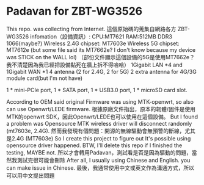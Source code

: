 # Padavan for ZBT-WG3526

This repo. was collecting from Internet.
這個原始碼的蒐集自網路各方
ZBT-WG3526 infomation（設備資訊）:
CPU:MT7621
RAM:512MB DDR3 1066(maybe?)
Wireless 2.4G chipset: MT7603e
Wireless 5G   chipset: MT7612e
(but some file said its MT7662e? I don't know because my device was STICK on the WALL lol)
（部份文件顯示這個設備的5G是使用MT7662e？我不清楚因為我已經把設備黏死在牆上拆不得哈哈）
1Gigabit LAN *4 and 1Gigabit WAN *1
4 antenna (2 for 2.4G, 2 for 5G)
2 extra antenna for 4G/3G module card(but I'm not have)

1 * mini-PCIe port,
1 * SATA port,
1 * USB3.0 port,
1 * microSD card slot.

According to OEM said original Firmware was using MTK-openwrt, so also can use Openwrt/LEDE firmware.
根據原廠文件指出，原本的韌體/固件是使用MTK的openwrt SDK，因此Openwrt/LEDE也可以使用在這個設備。
But I found a problem was Opensource MTK wireless driver will disconnect randomly (mt7603e, 2.4G).
然而我發現有個問題：開源的無線驅動會無預警的斷線，尤其是2.4G (MT7603e)
So I create this project to figure out It's possible using opensource driver happened.
BTW, I'll delete this repo if I finished the testing, MAYBE not.
所以才會轉用Padavan，測試看是否是因為驅動的問題，當然我測試完很可能會刪除
After all, I usually using Chinese and English. you can make issue in Chinese.
最後，我通常使用中文或英文作為溝通方式，所以可以用中文提出問題

